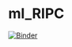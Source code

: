 # ml_RIPC

[![Binder](https://mybinder.org/badge_logo.svg)](https://mybinder.org/v2/gh/jzlab/ml_RIPC/master?filepath=notebooks%2Fload_data.ipynb)
